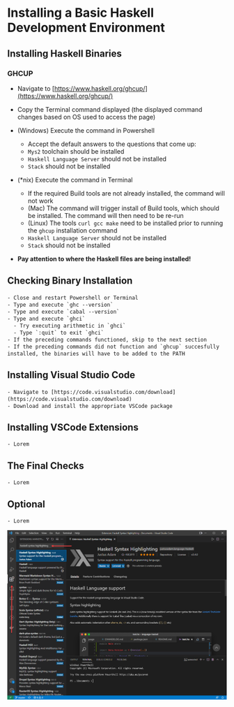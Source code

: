 # Installing a Basic Haskell Development Environment

## Installing Haskell Binaries

### GHCUP

- Navigate to [https://www.haskell.org/ghcup/](https://www.haskell.org/ghcup/)
- Copy the Terminal command displayed (the displayed command changes based on OS used to access the page)
- (Windows) Execute the command in Powershell
    - Accept the default answers to the questions that come up:
    - `Mys2` toolchain should be installed
    - `Haskell Language Server` should not be installed
    - `Stack` should not be installed
- (*nix) Execute the command in Terminal
    - If the required Build tools are not already installed, the command will not work
    - (Mac) The command will trigger install of Build tools, which should be installed. The command will then need to be re-run
    - (Linux) The tools `curl gcc make` need to be installed prior to running the `ghcup` installation command
    - `Haskell Language Server` should not be installed
    - `Stack` should not be installed

- **Pay attention to where the Haskell files are being installed!**

## Checking Binary Installation

    - Close and restart Powershell or Terminal
    - Type and execute `ghc --version`
    - Type and execute `cabal --version`
    - Type and execute `ghci`
      - Try executing arithmetic in `ghci`
      - Type `:quit` to exit `ghci`
    - If the preceding commands functioned, skip to the next section
    - If the preceding commands did not function and `ghcup` succesfully installed, the binaries will have to be added to the PATH

## Installing Visual Studio Code

    - Navigate to [https://code.visualstudio.com/download](https://code.visualstudio.com/download)
    - Download and install the appropriate VSCode package

## Installing VSCode Extensions

    - Lorem

## The Final Checks

    - Lorem

## Optional

    - Lorem

![Install Haskell Syntax Highlighting in VSCode](./img/InstallSyntaxHighlighting.png)